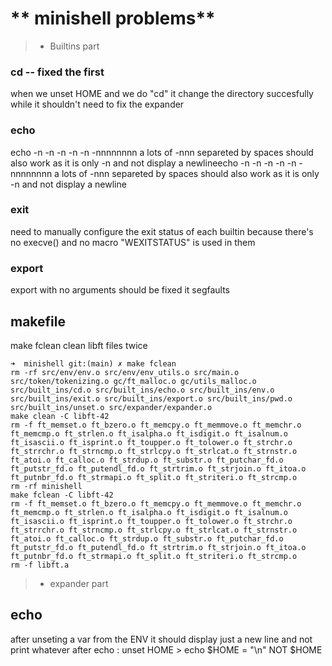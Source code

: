 
# ** minishell problems** 

> - Builtins part 

 
### cd -- fixed the first
when we unset HOME and we do "cd" it change the directory succesfully while it shouldn't
need to fix the expander

### echo 
echo -n -n -n -n -n -nnnnnnnn a lots of -nnn separeted by spaces should also work as it is only -n and not display a newlineecho -n -n -n -n -n -nnnnnnnn a lots of -nnn separeted by spaces should also work as it is only -n and not display a newline

### exit 
need to manually configure the exit status of each builtin because there's no execve() and no macro "WEXITSTATUS" is used in them

### export
export with no arguments should be fixed it segfaults 

## makefile 
make fclean clean libft files twice
```
➜  minishell git:(main) ✗ make fclean 
rm -rf src/env/env.o src/env/env_utils.o src/main.o src/token/tokenizing.o gc/ft_malloc.o gc/utils_malloc.o src/built_ins/cd.o src/built_ins/echo.o src/built_ins/env.o src/built_ins/exit.o src/built_ins/export.o src/built_ins/pwd.o src/built_ins/unset.o src/expander/expander.o 
make clean -C libft-42
rm -f ft_memset.o ft_bzero.o ft_memcpy.o ft_memmove.o ft_memchr.o ft_memcmp.o ft_strlen.o ft_isalpha.o ft_isdigit.o ft_isalnum.o ft_isascii.o ft_isprint.o ft_toupper.o ft_tolower.o ft_strchr.o ft_strrchr.o ft_strncmp.o ft_strlcpy.o ft_strlcat.o ft_strnstr.o ft_atoi.o ft_calloc.o ft_strdup.o ft_substr.o ft_putchar_fd.o ft_putstr_fd.o ft_putendl_fd.o ft_strtrim.o ft_strjoin.o ft_itoa.o ft_putnbr_fd.o ft_strmapi.o ft_split.o ft_striteri.o ft_strcmp.o
rm -rf minishell 
make fclean -C libft-42
rm -f ft_memset.o ft_bzero.o ft_memcpy.o ft_memmove.o ft_memchr.o ft_memcmp.o ft_strlen.o ft_isalpha.o ft_isdigit.o ft_isalnum.o ft_isascii.o ft_isprint.o ft_toupper.o ft_tolower.o ft_strchr.o ft_strrchr.o ft_strncmp.o ft_strlcpy.o ft_strlcat.o ft_strnstr.o ft_atoi.o ft_calloc.o ft_strdup.o ft_substr.o ft_putchar_fd.o ft_putstr_fd.o ft_putendl_fd.o ft_strtrim.o ft_strjoin.o ft_itoa.o ft_putnbr_fd.o ft_strmapi.o ft_split.o ft_striteri.o ft_strcmp.o
rm -f libft.a

```

> - expander part

## echo 
after unseting a var from the ENV it should display just a new line and not print whatever after echo  : unset HOME > echo $HOME = "\n" NOT $HOME